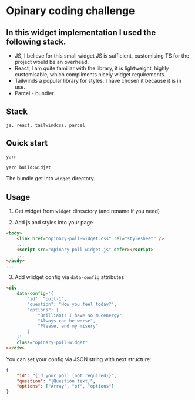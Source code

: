# Opinary coding challenge

## In this widget implementation I used the following stack.

-   JS, I believe for this small widget JS is sufficient, customising TS for the project would be an overhead.
-   React, I am quite familiar with the library, it is lightweight, highly customisable, which compliments nicely widget requirements.
-   Tailwinds a popular library for styles. I have chosen it because it is in use.
-   Parcel - bundler.

## Stack

`js, react, tailwindcss, parcel`

## Quick start

```cmd
yarn

yarn build:widjet
```

The bundle get into `widget` directory.

## Usage

1. Get widget from `widget` diresctory (and rename if you need)

2. Add js and styles into your page

```html
<body>
    <link href="opinary-poll-widget.css" rel="stylesheet" />
    ...
    <script src="opinary-poll-widget.js" defer></script>
    ...
</body>
...
```

3. Add wiidget config via `data-config` attributes

```html
<div
    data-config='{
        "id": "poll-1",
        "question": "How you feel today?",
        "options": [
            "Brilliant! I have so mucenergy",
            "Always can be worse",
            "Please, end my misery"
        ]
    }'
    class="opinary-poll-widget"
></div>
```

You can set your config via JSON string with next structure:

```json
{
    "id": "{id your poll (not required)}",
    "question": "{Question text}",
    "options": ["Array", "of", "options"]
}
```
